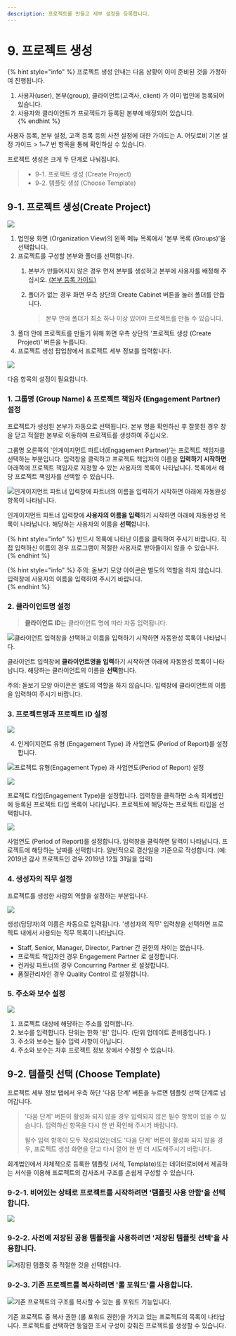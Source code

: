 ```yaml
---
description: 프로젝트를 만들고 세부 설정을 등록합니다.
---
```


# 9. 프로젝트 생성

{% hint style="info" %}
프로젝트 생성 안내는 다음 상황이 이미 준비된 것을 가정하여 진행됩니다. 

1. 사용자\(user\), 본부\(group\), 클라이언트\(고객사, client\) 가 이미 법인에 등록되어 있습니다. 
2. 사용자와 클라이언트가 프로젝트가 등록된 본부에 배정되어 있습니다.  
{% endhint %}

사용자 등록, 본부 설정, 고객 등록 등의 사전 설정에 대한 가이드는 A. 어딧로비 기본 설정 가이드 &gt; 1~7 번 항목을 통해 확인하실 수 있습니다. 

프로젝트 생성은 크게 두 단계로 나눠집니다. 

> * 9-1. 프로젝트 생성 \(Create Project\) 
> * 9-2. 템플릿 생성 \(Choose Template\)

## 9-1. 프로젝트 생성\(Create Project\)

![](../../.gitbook/assets/a_8_1%20%281%29.jpg)

1. 법인용 화면 \(Organization View\)의 왼쪽 메뉴 목록에서 '본부 목록 \(Groups\)'을 선택합니다. 
2. 프로젝트를 구성할 본부와 폴더를 선택합니다. 
   1. 본부가 만들어지지 않은 경우 먼저 본부를 생성하고 본부에 사용자를 배정해 주십시오. [\(본부 등록 가이드\)](x.-group-1.md)
   2. 폴더가 없는 경우 화면 우측 상단의 Create Cabinet 버튼을 눌러 폴더를 만듭니다. 

      > 본부 안에 폴더가 최소 하나 이상 있어야 프로젝트를 만들 수 있습니다.
3. 폴더 안에 프로젝트를 만들기 위해 화면 우측 상단의 '프로젝트 생성 \(Create Project\)' 버튼을 누릅니다. 
4. 프로젝트 생성 팝업창에서 프로젝트 세부 정보를 입력합니다.  

![](../../.gitbook/assets/a_8_2.jpg)

다음 항목의 설정이 필요합니다.  

### **1. 그룹명** \(Group Name\) & **프로젝트 책임자 \(Engagement Partner\) 설정**  

프로젝트가 생성된 본부가 자동으로 선택됩니다. 본부 명을 확인하신 후 잘못된 경우 창을 닫고 적절한 본부로 이동하여 프로젝트를 생성하여 주십시오. 

그룹명 오른쪽의 '인게이지먼트 파트너\(Engagement Partner\)'는 프로젝트 책임자를 선택하는 부분입니다. 입력창을 클릭하고 프로젝트 책임자의 이름을 **입력하기 시작하면** 아래쪽에 프로젝트 책임자로 지정할 수 있는 사용자의 목록이 나타납니다.  목록에서 해당 프로젝트 책임자를 선택할 수 있습니다.  

![&#xC778;&#xAC8C;&#xC774;&#xC9C0;&#xBA3C;&#xD2B8; &#xD30C;&#xD2B8;&#xB108; &#xC785;&#xB825;&#xCC3D;&#xC5D0; &#xD30C;&#xD2B8;&#xB108;&#xC758; &#xC774;&#xB984;&#xC744; &#xC785;&#xB825;&#xD558;&#xAE30; &#xC2DC;&#xC791;&#xD558;&#xBA74; &#xC544;&#xB798;&#xC5D0; &#xC790;&#xB3D9;&#xC644;&#xC131; &#xD56D;&#xBAA9;&#xC774; &#xB098;&#xD0C0;&#xB0A9;&#xB2C8;&#xB2E4;.](../../.gitbook/assets/image%20%2864%29.png)

인게이지먼트 파트너 입력창에 **사용자의 이름을 입력**하기 시작하면 아래에 자동완성 목록이 나타납니다. 해당하는 사용자의 이름을 **선택**합니다. 

{% hint style="info" %}
반드시 목록에 나타난 이름을 클릭하여 주시기 바랍니다. 직접 입력하신 이름의 경우 프로그램이 적절한 사용자로 받아들이지 않을 수 있습니다.  
{% endhint %}

{% hint style="info" %}
주의: 돋보기 모양 아이콘은 별도의 역할을 하지 않습니다. 입력창에 사용자의 이름을 입력하여 주시기 바랍니다.  
{% endhint %}

### 2. **클라이언트명 설정**  

> **클라이언트 ID**는 클라이언트 명에 따라 자동 입력됩니다.

![&#xD074;&#xB77C;&#xC774;&#xC5B8;&#xD2B8; &#xC785;&#xB825;&#xCC3D;&#xC744; &#xC120;&#xD0DD;&#xD558;&#xACE0; &#xC774;&#xB984;&#xC744; &#xC785;&#xB825;&#xD558;&#xAE30; &#xC2DC;&#xC791;&#xD558;&#xBA74; &#xC790;&#xB3D9;&#xC644;&#xC131; &#xBAA9;&#xB85D;&#xC774; &#xB098;&#xD0C0;&#xB0A9;&#xB2C8;&#xB2E4;.  ](../../.gitbook/assets/client-select-input-edited_for-web.jpg)

클라이언트 입력창에 **클라이언트명을 입력**하기 시작하면 아래에 자동완성 목록이 나타납니다. 해당하는 클라이언트의 이름을 **선택**합니다. 

주의: 돋보기 모양 아이콘은 별도의 역할을 하지 않습니다. 입력창에 클라이언트의 이름을 입력하여 주시기 바랍니다. 

### 3. **프로젝트명**과 **프로젝트 ID 설정**  

![](../../.gitbook/assets/project-title-and-id_for-web.jpg)

4. 인게이지먼트 유형 \(Engagement Type\) 과 사업연도 \(Period of Report\)를 설정합니다.  

![&#xD504;&#xB85C;&#xC81D;&#xD2B8; &#xC720;&#xD615;\(Engagement Type\) &#xACFC; &#xC0AC;&#xC5C5;&#xC5F0;&#xB3C4;\(Period of Report\) &#xC124;&#xC815;  ](../../.gitbook/assets/engagement-type_and_period-of-report_for-web.jpg)

![](../../.gitbook/assets/a_8_5.jpg)

프로젝트 타입\(Engagement Type\)을 설정합니다. 입력창을 클릭하면 소속 회계법인에 등록된 프로젝트 타입 목록이 나타납니다. 프로젝트에 해당하는 프로젝트 타입을 선택합니다. 

![](../../.gitbook/assets/a_8_6.jpg)

사업연도 \(Period of Report\)를 설정합니다. 입력창을 클릭하면 달력이 나타납니다. 프로젝트에 해당하는 날짜를 선택합니다.  일반적으로 결산일을 기준으로 작성합니다. \(예: 2019년 감사 프로젝트인 경우 2019년 12월 31일을 입력\) 

### 4. 생성자의 직무 설정  

프로젝트를 생성한 사람의 역할을 설정하는 부분입니다.  

![](../../.gitbook/assets/a_8_7.jpg)

생성\(담당자\)의 이름은 자동으로 입력됩니다.  '생성자의 직무' 입력창을 선택하면 프로젝트 내에서 사용되는 직무 목록이 나타납니다.  

* Staff, Senior, Manager, Director, Partner 간 권한의 차이는 없습니다. 
* 프로젝트 책임자인 경우 Engagement Partner 로 설정합니다. 
* 컨커링 파트너의 경우 Concurring Partner 로 설정합니다. 
* 품질관리자인 경우 Quality Control 로 설정합니다. 

### 5. 주소와 보수 설정  

![](../../.gitbook/assets/address_and_fee_for-web.jpg)

1. 프로젝트 대상에 해당하는 주소를 입력합니다. 
2. 보수를 입력합니다. 단위는 한화 '원' 입니다. \(단위 업데이트 준비중입니다. \)
3. 주소와 보수는 필수 입력 사항이 아닙니다. 
4. 주소와 보수는 차후 프로젝트 정보 창에서 수정할 수 있습니다. 

## 9-2. 템플릿 선택 \(Choose Template\) 

프로젝트 세부 정보 탭에서 우측 하단 '다음 단계' 버튼을 누르면 템플릿 선택 단계로 넘어갑니다.

> '다음 단계' 버튼이 활성화 되지 않을 경우 입력되지 않은 필수 항목이 있을 수 있습니다. 입력하신 항목을 다시 한 번 확인해 주시기 바랍니다. 
>
> 필수 입력 항목이 모두 작성되었는데도 '다음 단계' 버튼이 활성화 되지 않을 경우, 프로젝트 생성 화면을 닫고 다시 열어 한 번 더 시도해주시기 바랍니다.

회계법인에서 자체적으로 등록한 템플릿 \(서식, Template\)또는 데이터로비에서 제공하는 서식을 이용해 프로젝트의 감사조서 구조를 손쉽게 구성할 수 있습니다. 

### 9-2-1. 비어있는 상태로 프로젝트를 시작하려면 '템플릿 사용 안함'을 선택합니다. 

![](../../.gitbook/assets/a_8_8.jpg)

### 9-2-2. 사전에 저장된 공용 템플릿을 사용하려면 '저장된 템플릿 선택'을 사용합니다. 

![&#xC800;&#xC7A5;&#xB41C; &#xD15C;&#xD50C;&#xB9BF; &#xC911; &#xC801;&#xC808;&#xD55C; &#xAC83;&#xC744; &#xC120;&#xD0DD;&#xD569;&#xB2C8;&#xB2E4;. ](../../.gitbook/assets/a_8_8_create_project_by_template.jpg)

### 9-2-3. 기존 프로젝트를 복사하려면 '롤 포워드'를 사용합니다. 

![&#xAE30;&#xC874; &#xD504;&#xB85C;&#xC81D;&#xD2B8;&#xC758; &#xAD6C;&#xC870;&#xB97C; &#xBCF5;&#xC0AC;&#xD560; &#xC218; &#xC788;&#xB294; &#xB864; &#xD3EC;&#xC6CC;&#xB4DC; &#xAE30;&#xB2A5;&#xC785;&#xB2C8;&#xB2E4;. ](../../.gitbook/assets/a_8_8_create_project_by_roll-forward.jpg)

기존 프로젝트 중 복사 권한 \(롤 포워드 권한\)을 가지고 있는 프로젝트의 목록이 나타납니다. 프로젝트를 선택하면 동일한 조서 구성이 갖춰진 프로젝트를 생성할 수 있습니다. 

